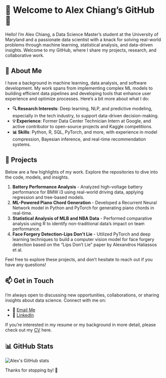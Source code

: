 # 🚀 Welcome to Alex Chiang’s GitHub 👋

Hello! I’m Alex Chiang, a Data Science Master’s student at the University of Maryland and a passionate data scientist with a knack for solving real-world problems through machine learning, statistical analysis, and data-driven insights. Welcome to my GitHub, where I share my projects, research, and collaborative work.

## 🌟 About Me

I have a background in machine learning, data analysis, and software development. My work spans from implementing complex ML models to building efficient data pipelines and developing tools that enhance user experience and optimize processes. Here’s a bit more about what I do:

- **🔍 Research Interests**: Deep learning, NLP, and predictive modeling, especially in the tech industry, to support data-driven decision-making.
- **💡 Experience**: Former Data Center Technician Intern at Google, and active contributor to open-source projects and Kaggle competitions.
- **📊 Skills**: Python, R, SQL, PyTorch, and more, with experience in model compression, Bayesian inference, and real-time recommendation systems.

## 📂 Projects

Below are a few highlights of my work. Explore the repositories to dive into the code, models, and insights.

1.	**Battery Performance Analysis** - Analyzed high-voltage battery performance for BMW i3 using real-world driving data, applying regression and tree-based models.
2.	**ML-Powered Piano Chord Generation** - Developed a Recurrent Neural Network model in Python and PyTorch for generating piano chords in real-time.
3.	**Statistical Analysis of MLB and NBA Data** - Performed comparative analysis using R to identify non-traditional data’s impact on team performance.
4.	**Face Forgery Detection-Lips Don't Lie** - Utilized PyTorch and deep learning techniques to build a computer vision model for face forgery detection based on the “Lips Don’t Lie” paper by Alexandros Haliassos et al.

Feel free to explore these projects, and don’t hesitate to reach out if you have any questions!

## 📫 Get in Touch

I’m always open to discussing new opportunities, collaborations, or sharing insights about data science. Connect with me on:

- 📧 [Email Me](mailto:alexjiang151@gmail.com)
- 💼 [LinkedIn](https://www.linkedin.com/in/hao-lin-ch/)

If you’re interested in my resume or my background in more detail, please check out my [CV](https://github.com/user-attachments/files/17740610/Hao.Lin.Chiang.Resume.pdf) here.

## 📊 GitHub Stats
![Alex's GitHub stats](https://github-readme-stats.vercel.app/api?username=beas28la&show_icons=true&theme=dracula)

Thanks for stopping by! 🌟

<!---
beas28la/beas28la is a ✨ special ✨ repository because its `README.md` (this file) appears on your GitHub profile.
You can click the Preview link to take a look at your changes.
--->
